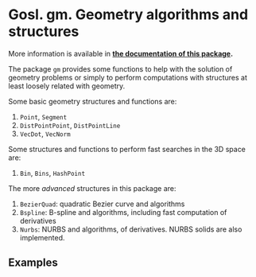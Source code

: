 # Gosl. gm. Geometry algorithms and structures

More information is available in **[the documentation of this package](http://rawgit.com/cpmech/gosl/master/doc/xxgm.html).**

The package `gm` provides some functions to help with the solution of geometry problems or simply to
perform computations with structures at least loosely related with geometry.

Some basic geometry structures and functions are:
1. `Point`, `Segment`
2. `DistPointPoint`, `DistPointLine`
3. `VecDot`, `VecNorm`

Some structures and functions to perform fast searches in the 3D space are:
1. `Bin`, `Bins`, `HashPoint`

The more _advanced_ structures in this package are:
1. `BezierQuad`: quadratic Bezier curve and algorithms
2. `Bspline`: B-spline and algorithms, including fast computation of derivatives
3. `Nurbs`: NURBS and algorithms, of derivatives. NURBS solids are also implemented.

## Examples


